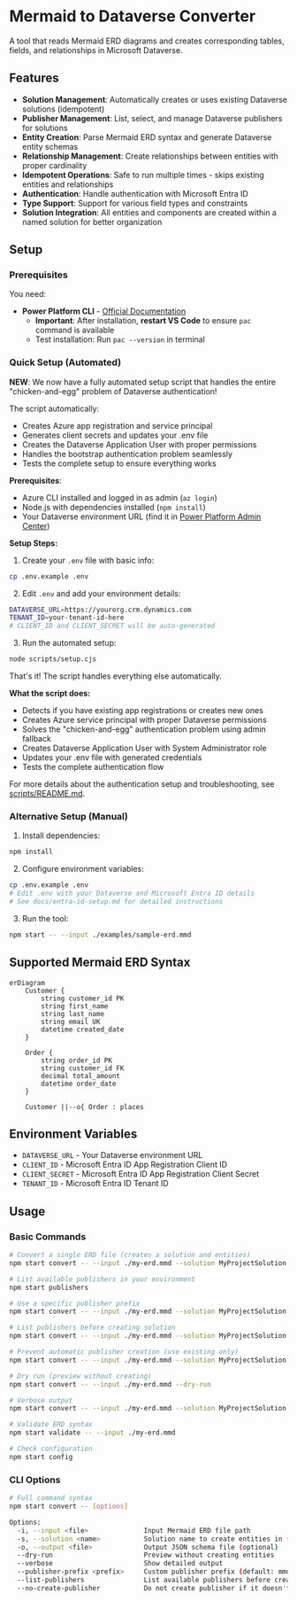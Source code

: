 # Mermaid to Dataverse Converter

A tool that reads Mermaid ERD diagrams and creates corresponding tables, fields, and relationships in Microsoft Dataverse.

## Features

- **Solution Management**: Automatically creates or uses existing Dataverse solutions (idempotent)
- **Publisher Management**: List, select, and manage Dataverse publishers for solutions
- **Entity Creation**: Parse Mermaid ERD syntax and generate Dataverse entity schemas
- **Relationship Management**: Create relationships between entities with proper cardinality
- **Idempotent Operations**: Safe to run multiple times - skips existing entities and relationships
- **Authentication**: Handle authentication with Microsoft Entra ID
- **Type Support**: Support for various field types and constraints
- **Solution Integration**: All entities and components are created within a named solution for better organization

## Setup

### Prerequisites

You need:
- **Power Platform CLI** - [Official Documentation](https://learn.microsoft.com/power-platform/developer/cli/introduction)
  - **Important**: After installation, **restart VS Code** to ensure `pac` command is available
  - Test installation: Run `pac --version` in terminal

### Quick Setup (Automated)

**NEW**: We now have a fully automated setup script that handles the entire "chicken-and-egg" problem of Dataverse authentication!

The script automatically:
- Creates Azure app registration and service principal
- Generates client secrets and updates your .env file  
- Creates the Dataverse Application User with proper permissions
- Handles the bootstrap authentication problem seamlessly
- Tests the complete setup to ensure everything works

**Prerequisites**: 
- Azure CLI installed and logged in as admin (`az login`)
- Node.js with dependencies installed (`npm install`)
- Your Dataverse environment URL (find it in [Power Platform Admin Center](https://admin.powerplatform.microsoft.com))

**Setup Steps:**

1. Create your `.env` file with basic info:
```bash
cp .env.example .env
```

2. Edit `.env` and add your environment details:
```bash
DATAVERSE_URL=https://yourorg.crm.dynamics.com
TENANT_ID=your-tenant-id-here
# CLIENT_ID and CLIENT_SECRET will be auto-generated
```

3. Run the automated setup:
```bash
node scripts/setup.cjs
```

That's it! The script handles everything else automatically.

**What the script does:**
- Detects if you have existing app registrations or creates new ones
- Creates Azure service principal with proper Dataverse permissions
- Solves the "chicken-and-egg" authentication problem using admin fallback
- Creates Dataverse Application User with System Administrator role
- Updates your .env file with generated credentials
- Tests the complete authentication flow

For more details about the authentication setup and troubleshooting, see [scripts/README.md](scripts/README.md).

### Alternative Setup (Manual)

1. Install dependencies:
```bash
npm install
```

2. Configure environment variables:
```bash
cp .env.example .env
# Edit .env with your Dataverse and Microsoft Entra ID details
# See docs/entra-id-setup.md for detailed instructions
```

3. Run the tool:
```bash
npm start -- --input ./examples/sample-erd.mmd
```

## Supported Mermaid ERD Syntax

```mermaid
erDiagram
    Customer {
        string customer_id PK
        string first_name
        string last_name
        string email UK
        datetime created_date
    }
    
    Order {
        string order_id PK
        string customer_id FK
        decimal total_amount
        datetime order_date
    }
    
    Customer ||--o{ Order : places
```

## Environment Variables

- `DATAVERSE_URL` - Your Dataverse environment URL
- `CLIENT_ID` - Microsoft Entra ID App Registration Client ID
- `CLIENT_SECRET` - Microsoft Entra ID App Registration Client Secret
- `TENANT_ID` - Microsoft Entra ID Tenant ID

## Usage

### Basic Commands

```bash
# Convert a single ERD file (creates a solution and entities)
npm start convert -- --input ./my-erd.mmd --solution MyProjectSolution

# List available publishers in your environment
npm start publishers

# Use a specific publisher prefix
npm start convert -- --input ./my-erd.mmd --solution MyProjectSolution --publisher-prefix "contoso"

# List publishers before creating solution
npm start convert -- --input ./my-erd.mmd --solution MyProjectSolution --list-publishers

# Prevent automatic publisher creation (use existing only)
npm start convert -- --input ./my-erd.mmd --solution MyProjectSolution --no-create-publisher

# Dry run (preview without creating)
npm start convert -- --input ./my-erd.mmd --dry-run

# Verbose output
npm start convert -- --input ./my-erd.mmd --solution MyProjectSolution --verbose

# Validate ERD syntax
npm start validate -- --input ./my-erd.mmd

# Check configuration
npm start config
```

### CLI Options

```bash
# Full command syntax
npm start convert -- [options]

Options:
  -i, --input <file>              Input Mermaid ERD file path
  -s, --solution <name>           Solution name to create entities in (required)
  -o, --output <file>             Output JSON schema file (optional)
  --dry-run                       Preview without creating entities  
  --verbose                       Show detailed output
  --publisher-prefix <prefix>     Custom publisher prefix (default: mmd)
  --list-publishers               List available publishers before creating solution
  --no-create-publisher           Do not create publisher if it doesn't exist
```
